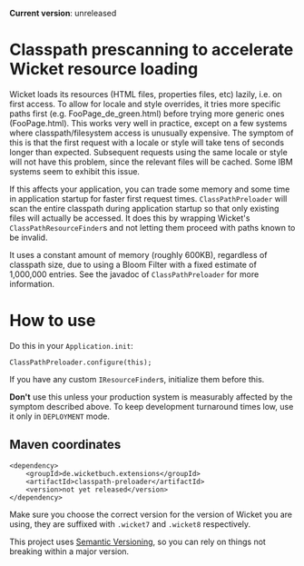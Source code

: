 **Current version**: unreleased

# Classpath prescanning to accelerate Wicket resource loading

Wicket loads its resources (HTML files, properties files, etc) lazily, i.e. on first access. To allow for locale and style overrides, it tries
more specific paths first (e.g. FooPage_de_green.html) before trying more generic ones (FooPage.html). This works very well in practice, except
on a few systems where classpath/filesystem access is unusually expensive. The symptom of this is that the first request with a locale or style
will take tens of seconds longer than expected. Subsequent requests using the same locale or style will not have this problem, since the relevant
files will be cached. Some IBM systems seem to exhibit this issue.

If this affects your application, you can trade some memory and some time in application startup for faster first request times. 
`ClassPathPreloader` will scan the entire classpath during application startup so that only existing files will actually be accessed. It does this
by wrapping Wicket's `ClassPathResourceFinder`s and not letting them proceed with paths known to be invalid.

It uses a constant amount of memory (roughly 600KB), regardless of classpath size, due to using a Bloom Filter with a fixed estimate of 1,000,000 
entries. See the javadoc of `ClassPathPreloader` for more information.

# How to use

Do this in your `Application.init`:

    ClassPathPreloader.configure(this);

If you have any custom `IResourceFinder`s, initialize them before this.

**Don't** use this unless your production system is measurably affected by the symptom described above. To keep development turnaround times low,
use it only in `DEPLOYMENT` mode. 
  
## Maven coordinates

    <dependency>
        <groupId>de.wicketbuch.extensions</groupId>
        <artifactId>classpath-preloader</artifactId>
        <version>not yet released</version>
    </dependency>

Make sure you choose the correct version for the version of Wicket you are
using, they are suffixed with `.wicket7` and `.wicket8` respectively.

This project uses [Semantic Versioning](http://semver.org/), so you can rely on
things not breaking within a major version.
